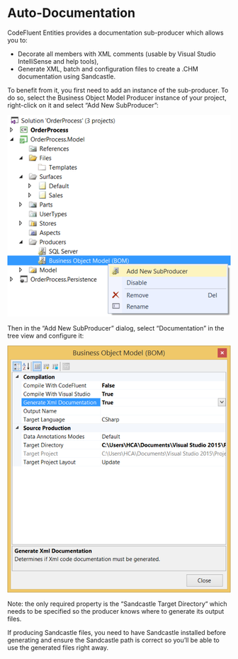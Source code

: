 # Auto-Documentation

CodeFluent Entities provides a documentation sub-producer which allows you to:
* Decorate all members with XML comments (usable by Visual Studio IntelliSense and help tools),
* Generate XML, batch and configuration files to create a .CHM documentation using Sandcastle.

To benefit from it, you first need to add an instance of the sub-producer. To do so, select the Business Object Model Producer instance of your project, right-click on it and select “Add New SubProducer”:

![](img/auto-trace-01.png)

Then in the “Add New SubProducer” dialog, select “Documentation” in the tree view and configure it:

![](img/auto-documentation-02.png)

Note: the only required property is the “Sandcastle Target Directory“ which needs to be specified so the producer knows where to generate its output files.

If producing Sandcastle files, you need to have Sandcastle installed before generating and ensure the Sandcastle path is correct so you’ll be able to use the generated files right away.